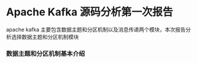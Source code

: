 # Apache Kafka 源码分析第一次报告

apache kafka 主要包含数据主题和分区机制以及消息传递两个模块，本次报告分析选择数据主题和分区机制模块

### 数据主题和分区机制基本介绍
